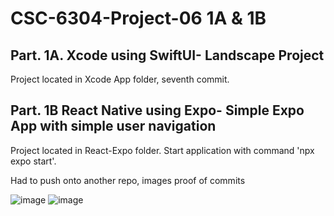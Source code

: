 # CSC-6304-Project-06 1A & 1B

## Part. 1A. Xcode using SwiftUI- Landscape Project
Project located in Xcode App folder, seventh commit.

## Part. 1B React Native using Expo- Simple Expo App with simple user navigation
Project located in React-Expo folder.
Start application with command 'npx expo start'.

Had to push onto another repo, images proof of commits

![image](https://github.com/user-attachments/assets/94c226e0-4254-41a1-ab71-ad77c9ec5e9b)
![image](https://github.com/user-attachments/assets/b46adee5-6cb8-43bf-8e7c-c17f6177fd2f)

